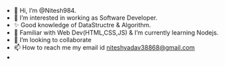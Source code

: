 - 👋 Hi, I’m @Nitesh984.
- 👀 I’m interested in working as Software Developer.
- ✨ Good knowledge of DataStructre & Algorithm.
- 🌱  Familiar with Web Dev(HTML,CSS,JS) & I’m currently learning Nodejs.
- 💞️ I’m looking to collaborate 
- 📫 How to reach me my email id niteshyadav38868@gmail.com
-

<!---
Nitesh984/Nitesh984 is a ✨ special ✨ repository because its `README.md` (this file) appears on your GitHub profile.
You can click the Preview link to take a look at your changes.
--->
